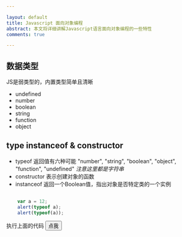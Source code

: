 ```yaml
---

layout: default
title: Javascript 面向对象编程
abstract: 本文将详细讲解Javascript语言面向对象编程的一些特性
comments: true

---
```


## 数据类型

JS是弱类型的，内置类型简单且清晰

- undefined
- number
- boolean
- string
- function
- object 


## type instanceof & constructor

- typeof 返回值有六种可能 "number", "string", "boolean", "object", "function", "undefined" _注意这里都是字符串_
- constructor 表示创建对象的函数
- instanceof 返回一个Boolean值，指出对象是否特定类的一个实例

```javascript
	
	var a = 12;
	alert(typeof a);
	alert(typeof(a));

```

执行上面的代码
<input type="button" onClick="f1()" value="点我" />

<script type="text/javascript">
function f1(){
   var a = 12;
   alert(typeof a);
   alert(typeof(a));
}
</script>

